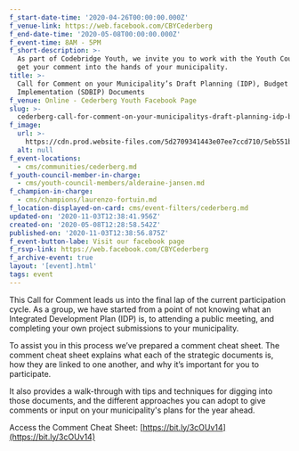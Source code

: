 ```yaml
---
f_start-date-time: '2020-04-26T00:00:00.000Z'
f_venue-link: https://web.facebook.com/CBYCederberg
f_end-date-time: '2020-05-08T00:00:00.000Z'
f_event-time: 8AM - 5PM
f_short-description: >-
  As part of Codebridge Youth, we invite you to work with the Youth Council to
  get your comment into the hands of your municipality.
title: >-
  Call for Comment on your Municipality’s Draft Planning (IDP), Budget &
  Implementation (SDBIP) Documents
f_venue: Online - Cederberg Youth Facebook Page
slug: >-
  cederberg-call-for-comment-on-your-municipalitys-draft-planning-idp-budget-implementation-sdbip-documents
f_image:
  url: >-
    https://cdn.prod.website-files.com/5d2709341443e07ee7ccd710/5eb551b46863975ae8474d79_Cederberg.jpg
  alt: null
f_event-locations:
  - cms/communities/cederberg.md
f_youth-council-member-in-charge:
  - cms/youth-council-members/alderaine-jansen.md
f_champion-in-charge:
  - cms/champions/laurenzo-fortuin.md
f_location-displayed-on-card: cms/event-filters/cederberg.md
updated-on: '2020-11-03T12:38:41.956Z'
created-on: '2020-05-08T12:28:58.542Z'
published-on: '2020-11-03T12:38:56.875Z'
f_event-button-labe: Visit our facebook page
f_rsvp-link: https://web.facebook.com/CBYCederberg
f_archive-event: true
layout: '[event].html'
tags: event
---
```


This Call for Comment leads us into the final lap of the current participation cycle. As a group, we have started from a point of not knowing what an Integrated Development Plan (IDP) is, to attending a public meeting, and completing your own project submissions to your municipality. 

To assist you in this process we’ve prepared a comment cheat sheet. The comment cheat sheet explains what each of the strategic documents is, how they are linked to one another, and why it’s important for you to participate. 

It also provides a walk-through with tips and techniques for digging into those documents, and the different approaches you can adopt to give comments or input on your municipality's plans for the year ahead.

Access the Comment Cheat Sheet: [https://bit.ly/3cOUv14](https://bit.ly/3cOUv14)
